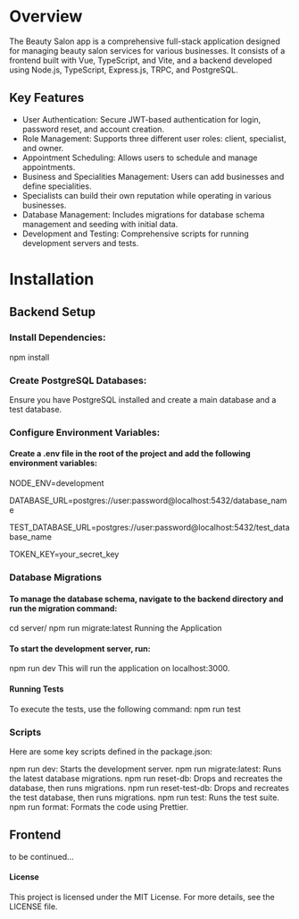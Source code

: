 # Overview

The Beauty Salon app is a comprehensive full-stack application designed for managing beauty salon services for various businesses. It consists of a frontend built with Vue, TypeScript, and Vite, and a backend developed using Node.js, TypeScript, Express.js, TRPC, and PostgreSQL.

## Key Features

-   User Authentication: Secure JWT-based authentication for login, password reset, and account creation.
-   Role Management: Supports three different user roles: client, specialist, and owner.
-   Appointment Scheduling: Allows users to schedule and manage appointments.
-   Business and Specialities Management: Users can add businesses and define specialities.
-   Specialists can build their own reputation while operating in various businesses.
-   Database Management: Includes migrations for database schema management and seeding with initial data.
-   Development and Testing: Comprehensive scripts for running development servers and tests.

# Installation

## Backend Setup

### Install Dependencies:

npm install

### Create PostgreSQL Databases:

Ensure you have PostgreSQL installed and create a main database and a test database.

### Configure Environment Variables:

#### Create a .env file in the root of the project and add the following environment variables:

NODE_ENV=development

DATABASE_URL=postgres://user:password@localhost:5432/database_name

TEST_DATABASE_URL=postgres://user:password@localhost:5432/test_database_name

TOKEN_KEY=your_secret_key

### Database Migrations

#### To manage the database schema, navigate to the backend directory and run the migration command:

cd server/
npm run migrate:latest
Running the Application

#### To start the development server, run:

npm run dev
This will run the application on localhost:3000.

#### Running Tests

To execute the tests, use the following command:
npm run test

### Scripts

Here are some key scripts defined in the package.json:

npm run dev: Starts the development server.
npm run migrate:latest: Runs the latest database migrations.
npm run reset-db: Drops and recreates the database, then runs migrations.
npm run reset-test-db: Drops and recreates the test database, then runs migrations.
npm run test: Runs the test suite.
npm run format: Formats the code using Prettier.

## Frontend

to be continued...

#### License

This project is licensed under the MIT License. For more details, see the LICENSE file.
